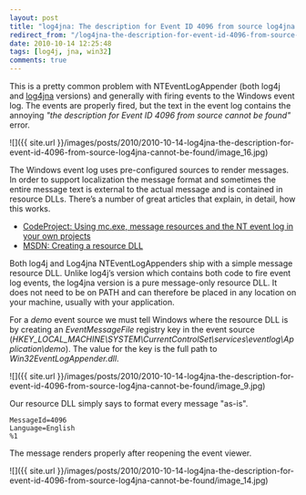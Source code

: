 ```yaml
---
layout: post
title: "log4jna: The description for Event ID 4096 from source log4jna cannot be found."
redirect_from: "/log4jna-the-description-for-event-id-4096-from-source-log4jna-cannot-be-found"
date: 2010-10-14 12:25:48
tags: [log4j, jna, win32]
comments: true
---
```

This is a pretty common problem with NTEventLogAppender (both log4j and [log4jna](http://code.dblock.org/ShowUrl.aspx?ObjectId=129&ObjectType=Post&Url=http%3a%2f%2flog4jna.codeplex.com%2f) versions) and generally with firing events to the Windows event log. The events are properly fired, but the text in the event log contains the annoying _"the description for Event ID 4096 from source cannot be found"_ error.

![]({{ site.url }}/images/posts/2010/2010-10-14-log4jna-the-description-for-event-id-4096-from-source-log4jna-cannot-be-found/image_16.jpg)

The Windows event log uses pre-configured sources to render messages. In order to support localization the message format and sometimes the entire message text is external to the actual message and is contained in resource DLLs. There’s a number of great articles that explain, in detail, how this works.

- [CodeProject: Using mc.exe, message resources and the NT event log in your own projects](http://www.codeproject.com/KB/system/mctutorial.aspx)
- [MSDN: Creating a resource DLL](http://msdn.microsoft.com/en-us/library/ms853727.aspx)

Both log4j and Log4jna NTEventLogAppenders ship with a simple message resource DLL. Unlike log4j’s version which contains both code to fire event log events, the log4jna version is a pure message-only resource DLL. It does not need to be on PATH and can therefore be placed in any location on your machine, usually with your application.

For a _demo_ event source we must tell Windows where the resource DLL is by creating an _EventMessageFile_ registry key in the event source (_HKEY_LOCAL_MACHINE\SYSTEM\CurrentControlSet\services\eventlog\Application\demo_). The value for the key is the full path to _Win32EventLogAppender.dll_.

![]({{ site.url }}/images/posts/2010/2010-10-14-log4jna-the-description-for-event-id-4096-from-source-log4jna-cannot-be-found/image_9.jpg)

Our resource DLL simply says to format every message "as-is".

```
MessageId=4096
Language=English
%1
```

The message renders properly after reopening the event viewer.

![]({{ site.url }}/images/posts/2010/2010-10-14-log4jna-the-description-for-event-id-4096-from-source-log4jna-cannot-be-found/image_14.jpg)
